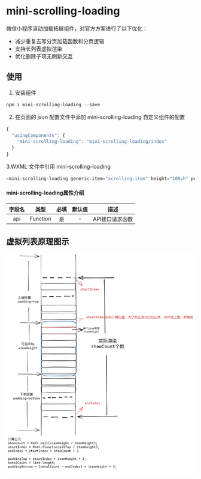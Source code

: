 # mini-scrolling-loading

微信小程序滚动加载拓展组件，对官方方案进行了以下优化：

* 减少重复去写分页加载函数和分页逻辑
* 支持长列表虚拟渲染
* 优化删除子项无刷新交互

## 使用

1. 安装组件

```javascript
npm i mini-scrolling-loading --save
```

2. 在页面的 json 配置文件中添加 mini-scrolling-loading 自定义组件的配置

```javascript
{
  "usingComponents": {
    "mini-scrolling-loading": "mini-scrolling-loading/index"
  }
}
```

3.WXML 文件中引用 mini-scrolling-loading

```javascript
<mini-scrolling-loading generic:item="scrolling-item" height="100vh" perpage="{{20}}" api="{{getData}}"></mini-scrolling-loading>
```

#### mini-scrolling-loading属性介绍

| 字段名 | 类型 | 必填 | 默认值 | 描述 |
| :---: | :---:| :---:| :---: | :---: |
| api | Function | 是 | - | API接口请求函数 |

## 虚拟列表原理图示

![虚拟列表](./src/assets/virtual.png)
